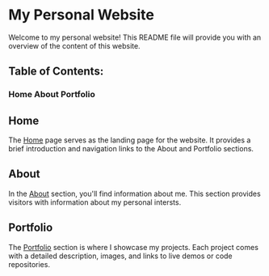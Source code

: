 # My Personal Website
Welcome to my personal website! This README file will provide you with an overview of the content of this website.

## Table of Contents:
### Home  About Portfolio

## Home
The [Home](https://yas3jb.github.io/Personal-Website/index.html) page serves as the landing page for the website. It provides a brief introduction and navigation links to the About and Portfolio sections.

## About
In the [About](https://yas3jb.github.io/Personal-Website/about.html) section, you'll find information about me. This section provides visitors with information about my personal intersts.

## Portfolio
The [Portfolio](https://yas3jb.github.io/Personal-Website/portfolio.html) section is where I showcase my projects. Each project comes with a detailed description, images, and links to live demos or code repositories.